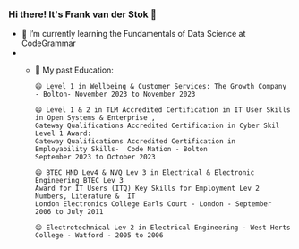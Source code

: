 ### Hi there! It's Frank van der Stok 👋

<!--
**vdsfrank/vdsfrank** is a ✨ _special_ ✨ repository because its `README.md` (this file) appears on your GitHub profile.

Here are some ideas to get you started:
-->


- 🌱 I’m currently learning the Fundamentals of Data Science at CodeGrammar
- - 🌱 My past Education:

        😄 Level 1 in Wellbeing & Customer Services: The Growth Company - Bolton- November 2023 to November 2023

        😄 Level 1 & 2 in TLM Accredited Certification in IT User Skills in Open Systems & Enterprise ,
        Gateway Qualifications Accredited Certification in Cyber Skil Level 1 Award:
        Gateway Qualifications Accredited Certification in Employability Skills-  Code Nation - Bolton
        September 2023 to October 2023
    
        😄 BTEC HND Lev4 & NVQ Lev 3 in Electrical & Electronic Engineering BTEC Lev 3
        Award for IT Users (ITQ) Key Skills for Employment Lev 2 Numbers, Literature &  IT
        London Electronics College Earls Court - London - September 2006 to July 2011

        😄 Electrotechnical Lev 2 in Electrical Engineering - West Herts College - Watford - 2005 to 2006

<!--
- 🔭 I’m currently working on ...
- 👯 I’m looking to collaborate on ...
- 🤔 I’m looking for help with ...
- 💬 Ask me about ...
- 📫 How to reach me: ...
- 😄 Pronouns: ...
- ⚡ Fun fact: ...
-->
